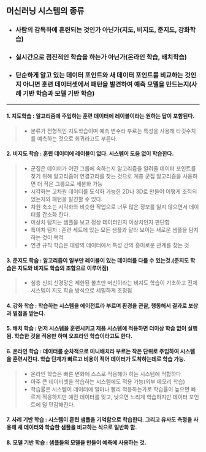 ## **머신러닝 시스템의 종류**   
* ### 사람의 감독하에 훈련되는 것인가 아닌가(지도, 비지도, 준지도, 강화학습)
* ### 실시간으로 점진적인 학습을 하는가 아닌가(온라인 학습, 배치학습)
* ### 단순하게 알고 있는 데이터 포인트와 새 데이터 포인트를 비교하는 것인지 아니면 훈련 데이터셋에서 패턴을 발견하여 예측 모델을 만드는지(사례 기반 학습과 모델 기반 학습)
-------------------------
#### 1. 지도학습 : 알고리즘에 주입하는 훈련 데이터에 레이블이라는 원하는 답이 포함된다.
>* 분류가 전형적인 지도학습이며 예측 변수라 부르는 특성을 사용해 타깃수치를 예측하는 것으로 회귀라고도 부른다.
#### 2. 비지도 학습 : 훈련 데이터에 레이블이 없다. 시스템이 도움 없이 학습한다.
>* 군집은 데이터가 어떤 그룹에 속하는지 알고리즘을 알려줄 데이터 포인트를 찾기 위해 알고리즘이 연결고리를 찾는 것으로 계층 군집 알고리즘을 사용하면 더 작은 그룹으로 세분화 가능
>* 시각화는 고차원 데이터를 도식화 가능한 2D나 3D로 만들어 어떻게 조직되었는지와 패턴을 발견할 수 있다. 
>* 차원 축소는 시각화와 비슷한 작업으로 너무 많은 정보를 잃지 않으면서 데이터를 간소화 한다.
>* 이상치 탐지는 샘플을 보고 정상 데이터인지 이상치인지 판단함
>* 특이치 탐지 : 훈련 세트에 있는 모든 샘플과 달라 보이는 새로운 샘플을 탐지하는 것이 목적
>* 연관 규칙 학습은 대량의 데이터에서 특성 간의 흥미로운 관계를 찾는 것
#### 3. 준지도 학습 : 알고리즘이 일부만 레이블이 있는 데이터를 다룰 수 있는것.(준지도 학습은 지도와 비지도 학습의 조합으로 이루어짐)
>* 심층 신뢰 신경망은 제한된 볼츠만 머신이라는 비지도 학습이 기초하고 전체 시스템이 지도 학습 방식으로 세밀하게 조정됨
#### 4. 강화 학습 : 학습하는 시스템을 에이전트라 부르며 환경을 관찰, 행동해서 결과로 보상과 벌점을 받는다.
#### 5. 배치 학습 : 먼저 시스템을 훈련시키고 제품 시스템에 적용하면 더이상 학습 없이 실행됨. 학습한 것을 적용만 하며 오프라인 학습이라고도 한다.
#### 6. 온라인 학습 : 데이터를 순차적으로 미니배치라 부르는 작은 단위로 주입하여 시스템을 훈련시킨다. 학습 단계가 빠르고 비용이 적어 데이터가 도착하는데로 학습 가능.
>* 온라인 학습은 빠른 변화에 스스로 적응해야 하는 시스템에 적합하다
>* 아주 큰 데이터셋을 학습하는 시스템에도 적용 가능(외부 메모리 학습)
>* 학습률은 시스템이 데이터에 얼마나 빨리 적응하는가로 학습률이 높으면 빠르게 적응하지만 예전 데이터를 잊고, 낮으면 느리게 학습하지만 데이터 포인트에 덜 민감해진다.
#### 7. 사례 기반 학습 : 시스템이 훈련 샘플을 기억함으로 학습한다. 그리고 유사도 측정을 사용해 새 데이터와 학습한 샘플을 비교하는 식으로 일반화 함.
#### 8. 모델 기반 학습 : 샘플들의 모델을 만들어 예측에 사용하는 것.
